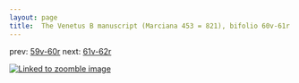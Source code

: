 ```yaml
---
layout: page
title:  The Venetus B manuscript (Marciana 453 = 821), bifolio 60v-61r
---
```


prev: [59v-60r](../59v-60r/) next: [61v-62r](../61v-62r/)



[![Linked to zoomble image](http://www.homermultitext.org/iipsrv?IIIF=/project/homer/pyramidal/deepzoom/hmt/vbbifolio/v1/vb_60v_61r.tif/full/2000,/0/default.jpg)](http://www.homermultitext.org/ict2/?urn=urn:cite2:hmt:vbbifolio.v1:vb_60v_61r)

